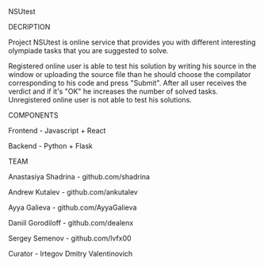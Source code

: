 NSUtest


DECRIPTION

Project NSUtest is online service that provides you with different interesting olympiade tasks that you are suggested to solve.

Registered online user is able to test his solution by writing his source in the window or uploading the source file than he should choose the compilator corresponding to his code and press "Submit".
After all user receives the verdict and if it's "OK" he increases the number of solved tasks.   
Unregistered online user is not able to test his solutions.


COMPONENTS

Frontend - Javascript + React

Backend - Python + Flask
  
  
TEAM

Anastasiya Shadrina - github.com/shadrina

Andrew Kutalev - github.com/ankutalev

Ayya Galieva - github.com/AyyaGalieva

Daniil Gorodiloff - github.com/dealenx

Sergey Semenov - github.com/lvfx00

Curator - Irtegov Dmitry Valentinovich
